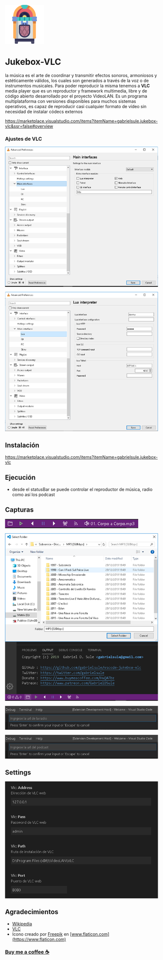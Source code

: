 ![Jukebox](https://raw.githubusercontent.com/gabrielsule/vscode-jukebox-vlc/master/assets/jukebox.png) 

# Jukebox-VLC
la música es el arte de coordinar y transmitir efectos sonoros, armoniosos y estéticamente válidos, los cuales son generados a través de la voz o de instrumentos musicales.
Para poder reproducir la misma tenemos a **VLC** media player que es un reproductor y framework multimedia, libre y de código abierto desarrollado por el proyecto VideoLAN. Es un programa multiplataforma con versiones disponibles para muchos sistemas operativos, es capaz de reproducir casi cualquier formato de vídeo sin necesidad de instalar códecs externos

https://marketplace.visualstudio.com/items?itemName=gabrielsule.jukebox-vlc&ssr=false#overview

### Ajustes de VLC
![VLC ajustes](https://raw.githubusercontent.com/gabrielsule/vscode-jukebox-vlc/master/assets/vlc1.png)

![VLC ajustes](https://raw.githubusercontent.com/gabrielsule/vscode-jukebox-vlc/master/assets/vlc2.png)

## Instalación
https://marketplace.visualstudio.com/items?itemName=gabrielsule.jukebox-vlc

## Ejecución
* desde el statusBar se puede controlar el reproductor de música, radio como así los podcast

## Capturas
![Jukebox capturas](https://raw.githubusercontent.com/gabrielsule/vscode-jukebox-vlc/master/assets/jukebox1.png)

![Jukebox capturas](https://raw.githubusercontent.com/gabrielsule/vscode-jukebox-vlc/master/assets/jukebox2.png)

![Jukebox capturas](https://raw.githubusercontent.com/gabrielsule/vscode-jukebox-vlc/master/assets/jukebox3.png)

![Jukebox capturas](https://raw.githubusercontent.com/gabrielsule/vscode-jukebox-vlc/master/assets/jukebox4.png)

## Settings
![settings](https://raw.githubusercontent.com/gabrielsule/vscode-jukebox-vlc/master/assets/settings.png)

## Agradecimientos
* [Wikipedia](https://es.wikipedia.org/wiki/M%C3%BAsica)
* [VLC](https://www.videolan.org)
* Icono creado por [Freepik](https://www.freepik.com/) en [www.flaticon.com](https://www.flaticon.com)

### [Buy me a coffee ☕](https://www.buymeacoffee.com/HvQATbz)